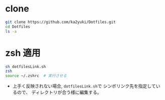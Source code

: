 # clone
```zsh
git clone https://github.com/ka2yuki/Dotfiles.git
cd Dotfiles
ls -a
```

# zsh 適用
```zsh
sh dotfilesLink.sh
zsh
source ~/.zshrc  # 実行させる
```

* 上手く反映されない場合, `dotfilesLink.sh`で シンボリンク先を指定しているので、
ディレクトリが合う様に編集する。

